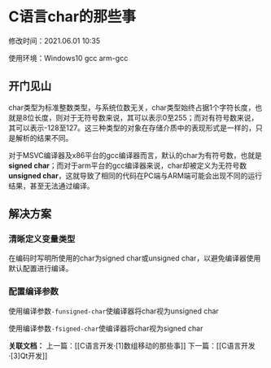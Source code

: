 # C语言char的那些事

修改时间：2021.06.01 10:35

使用环境：Windows10 gcc arm-gcc

## 开门见山

char类型为标准整数类型，与系统位数无关，char类型始终占据1个字符长度，也就是8位长度，则对于无符号数来说，其可以表示0至255；而对有符号数来说，其可以表示-128至127。这三种类型的对象在存储介质中的表现形式是一样的，只是解析的结果不同。

对于MSVC编译器及x86平台的gcc编译器而言，默认的char为有符号数，也就是**signed char**；而对于arm平台的gcc编译器来说，char却被定义为无符号数**unsigned char**，这就导致了相同的代码在PC端与ARM端可能会出现不同的运行结果，甚至无法通过编译。

## 解决方案

### 清晰定义变量类型

在编码时写明所使用的char为signed char或unsigned char，以避免编译器使用默认配置进行编译。

### 配置编译参数

使用编译参数`-funsigned-char`使编译器将char视为unsigned char

使用编译参数`-fsigned-char`使编译器将char视为signed char


**关联文档：**
上一篇：[[C语言开发·[1]数组移动的那些事]]
下一篇：[[C语言开发·[3]Qt开发]]